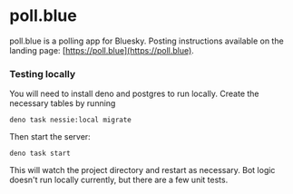 # poll.blue

poll.blue is a polling app for Bluesky. Posting instructions available on the landing page: [https://poll.blue](https://poll.blue).

### Testing locally

You will need to install deno and postgres to run locally. Create the necessary
tables by running

```
deno task nessie:local migrate
```

Then start the server:

```
deno task start
```

This will watch the project directory and restart as necessary. Bot logic
doesn't run locally currently, but there are a few unit tests.
